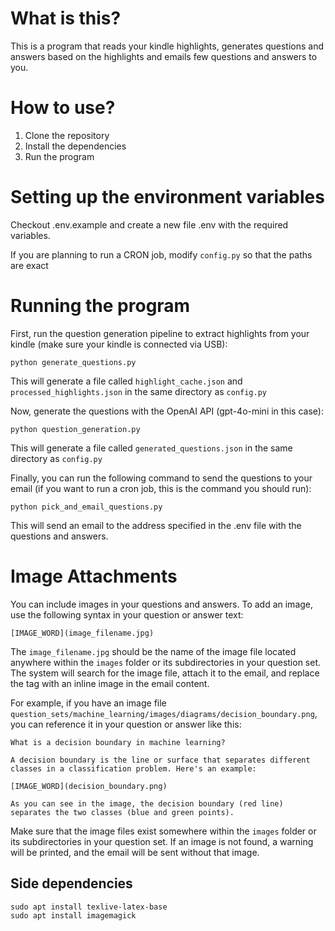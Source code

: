 # What is this?
This is a program that reads your kindle highlights, generates questions and answers based on the highlights and emails few questions and answers to you.

# How to use?

1. Clone the repository
2. Install the dependencies
3. Run the program

# Setting up the environment variables
Checkout .env.example and create a new file .env with the required variables.

If you are planning to run a CRON job, modify ```config.py``` so that the paths are exact

# Running the program

First, run the question generation pipeline to extract highlights from your kindle (make sure your kindle is connected via USB):
```
python generate_questions.py
```

This will generate a file called ```highlight_cache.json``` and ```processed_highlights.json``` in the same directory as ```config.py```

Now, generate the questions with the OpenAI API (gpt-4o-mini in this case):
```
python question_generation.py
```

This will generate a file called ```generated_questions.json``` in the same directory as ```config.py```

Finally, you can run the following command to send the questions to your email (if you want to run a cron job, this is the command you should run):
```
python pick_and_email_questions.py
```

This will send an email to the address specified in the .env file with the questions and answers.

# Image Attachments

You can include images in your questions and answers. To add an image, use the following syntax in your question or answer text:

```
[IMAGE_WORD](image_filename.jpg)
```

The `image_filename.jpg` should be the name of the image file located anywhere within the `images` folder or its subdirectories in your question set. The system will search for the image file, attach it to the email, and replace the tag with an inline image in the email content.

For example, if you have an image file `question_sets/machine_learning/images/diagrams/decision_boundary.png`, you can reference it in your question or answer like this:

```
What is a decision boundary in machine learning?

A decision boundary is the line or surface that separates different classes in a classification problem. Here's an example:

[IMAGE_WORD](decision_boundary.png)

As you can see in the image, the decision boundary (red line) separates the two classes (blue and green points).
```

Make sure that the image files exist somewhere within the `images` folder or its subdirectories in your question set. If an image is not found, a warning will be printed, and the email will be sent without that image.

## Side dependencies

```
sudo apt install texlive-latex-base
sudo apt install imagemagick
```

